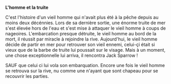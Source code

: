 ﻿**L'homme et la truite**

C'est l'histoire d'un vieil homme qui n'avait plus été à la pêche depuis au moins deux décénnies. Lors de sa dernière sortie, une énorme truite de mer s'est élevée hors de l'eau et s'est mise à attaquer le vieil homme à coups de nageoires. L'embarcation presque détruite, le vieil homme au bord de la mort, il réussit par miracle à rejoindre la rive. Aujourd'hui, le vieil homme décide de partir en mer pour retrouver son vieil ennemi, celui-çi était si vieux que de la barbe de truite lui poussait sur le visage. Mais  à un moment, une chose exceptionnelle lui arriva, il rencontra Jack Sparrow !

SAUF que celui ci lui vola son embarquation. Encore une fois le vieil homme se retrouva sur la rive, nu comme une n'ayant que sont chapeau pour se recouvrir les parties.
